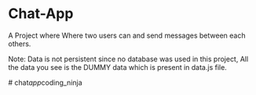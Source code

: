 # Chat-App
A Project where Where two users can and send messages between each others.

Note: Data is not persistent since no database was used in this project, All the data you see is the DUMMY data which is present in data.js file.

#   c h a t _ a p p _ c o d i n g _ n i n j a  
 
